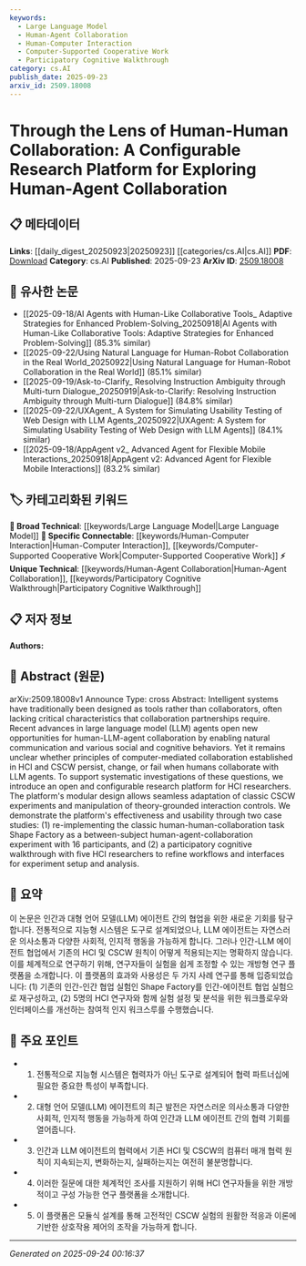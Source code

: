 ```yaml
---
keywords:
  - Large Language Model
  - Human-Agent Collaboration
  - Human-Computer Interaction
  - Computer-Supported Cooperative Work
  - Participatory Cognitive Walkthrough
category: cs.AI
publish_date: 2025-09-23
arxiv_id: 2509.18008
---
```


<!-- KEYWORD_LINKING_METADATA:
{
  "processed_timestamp": "2025-09-24T00:16:37.987275",
  "vocabulary_version": "1.0",
  "selected_keywords": [
    "Large Language Model",
    "Human-Agent Collaboration",
    "Human-Computer Interaction",
    "Computer-Supported Cooperative Work",
    "Participatory Cognitive Walkthrough"
  ],
  "rejected_keywords": [],
  "similarity_scores": {
    "Large Language Model": 0.85,
    "Human-Agent Collaboration": 0.78,
    "Human-Computer Interaction": 0.82,
    "Computer-Supported Cooperative Work": 0.8,
    "Participatory Cognitive Walkthrough": 0.77
  },
  "extraction_method": "AI_prompt_based",
  "budget_applied": true,
  "candidates_json": {
    "candidates": [
      {
        "surface": "Large Language Model",
        "canonical": "Large Language Model",
        "aliases": [
          "LLM"
        ],
        "category": "broad_technical",
        "rationale": "Large Language Models are central to the study of human-agent collaboration and connect to many related concepts.",
        "novelty_score": 0.4,
        "connectivity_score": 0.9,
        "specificity_score": 0.7,
        "link_intent_score": 0.85
      },
      {
        "surface": "Human-Agent Collaboration",
        "canonical": "Human-Agent Collaboration",
        "aliases": [
          "Human-LLM Collaboration"
        ],
        "category": "unique_technical",
        "rationale": "This is a unique focus of the paper, exploring the dynamics between humans and intelligent agents.",
        "novelty_score": 0.75,
        "connectivity_score": 0.65,
        "specificity_score": 0.8,
        "link_intent_score": 0.78
      },
      {
        "surface": "Human-Computer Interaction",
        "canonical": "Human-Computer Interaction",
        "aliases": [
          "HCI"
        ],
        "category": "specific_connectable",
        "rationale": "HCI principles are foundational to the research platform discussed in the paper.",
        "novelty_score": 0.3,
        "connectivity_score": 0.88,
        "specificity_score": 0.6,
        "link_intent_score": 0.82
      },
      {
        "surface": "Computer-Supported Cooperative Work",
        "canonical": "Computer-Supported Cooperative Work",
        "aliases": [
          "CSCW"
        ],
        "category": "specific_connectable",
        "rationale": "CSCW is a key area of study relevant to the platform's design and experiments.",
        "novelty_score": 0.35,
        "connectivity_score": 0.85,
        "specificity_score": 0.65,
        "link_intent_score": 0.8
      },
      {
        "surface": "Participatory Cognitive Walkthrough",
        "canonical": "Participatory Cognitive Walkthrough",
        "aliases": [],
        "category": "unique_technical",
        "rationale": "This method is specifically used in the paper to refine workflows, indicating a novel application.",
        "novelty_score": 0.7,
        "connectivity_score": 0.6,
        "specificity_score": 0.75,
        "link_intent_score": 0.77
      }
    ],
    "ban_list_suggestions": [
      "tool",
      "platform",
      "experiment"
    ]
  },
  "decisions": [
    {
      "candidate_surface": "Large Language Model",
      "resolved_canonical": "Large Language Model",
      "decision": "linked",
      "scores": {
        "novelty": 0.4,
        "connectivity": 0.9,
        "specificity": 0.7,
        "link_intent": 0.85
      }
    },
    {
      "candidate_surface": "Human-Agent Collaboration",
      "resolved_canonical": "Human-Agent Collaboration",
      "decision": "linked",
      "scores": {
        "novelty": 0.75,
        "connectivity": 0.65,
        "specificity": 0.8,
        "link_intent": 0.78
      }
    },
    {
      "candidate_surface": "Human-Computer Interaction",
      "resolved_canonical": "Human-Computer Interaction",
      "decision": "linked",
      "scores": {
        "novelty": 0.3,
        "connectivity": 0.88,
        "specificity": 0.6,
        "link_intent": 0.82
      }
    },
    {
      "candidate_surface": "Computer-Supported Cooperative Work",
      "resolved_canonical": "Computer-Supported Cooperative Work",
      "decision": "linked",
      "scores": {
        "novelty": 0.35,
        "connectivity": 0.85,
        "specificity": 0.65,
        "link_intent": 0.8
      }
    },
    {
      "candidate_surface": "Participatory Cognitive Walkthrough",
      "resolved_canonical": "Participatory Cognitive Walkthrough",
      "decision": "linked",
      "scores": {
        "novelty": 0.7,
        "connectivity": 0.6,
        "specificity": 0.75,
        "link_intent": 0.77
      }
    }
  ]
}
-->

# Through the Lens of Human-Human Collaboration: A Configurable Research Platform for Exploring Human-Agent Collaboration

## 📋 메타데이터

**Links**: [[daily_digest_20250923|20250923]] [[categories/cs.AI|cs.AI]]
**PDF**: [Download](https://arxiv.org/pdf/2509.18008.pdf)
**Category**: cs.AI
**Published**: 2025-09-23
**ArXiv ID**: [2509.18008](https://arxiv.org/abs/2509.18008)

## 🔗 유사한 논문
- [[2025-09-18/AI Agents with Human-Like Collaborative Tools_ Adaptive Strategies for Enhanced Problem-Solving_20250918|AI Agents with Human-Like Collaborative Tools: Adaptive Strategies for Enhanced Problem-Solving]] (85.3% similar)
- [[2025-09-22/Using Natural Language for Human-Robot Collaboration in the Real World_20250922|Using Natural Language for Human-Robot Collaboration in the Real World]] (85.1% similar)
- [[2025-09-19/Ask-to-Clarify_ Resolving Instruction Ambiguity through Multi-turn Dialogue_20250919|Ask-to-Clarify: Resolving Instruction Ambiguity through Multi-turn Dialogue]] (84.8% similar)
- [[2025-09-22/UXAgent_ A System for Simulating Usability Testing of Web Design with LLM Agents_20250922|UXAgent: A System for Simulating Usability Testing of Web Design with LLM Agents]] (84.1% similar)
- [[2025-09-18/AppAgent v2_ Advanced Agent for Flexible Mobile Interactions_20250918|AppAgent v2: Advanced Agent for Flexible Mobile Interactions]] (83.2% similar)

## 🏷️ 카테고리화된 키워드
**🧠 Broad Technical**: [[keywords/Large Language Model|Large Language Model]]
**🔗 Specific Connectable**: [[keywords/Human-Computer Interaction|Human-Computer Interaction]], [[keywords/Computer-Supported Cooperative Work|Computer-Supported Cooperative Work]]
**⚡ Unique Technical**: [[keywords/Human-Agent Collaboration|Human-Agent Collaboration]], [[keywords/Participatory Cognitive Walkthrough|Participatory Cognitive Walkthrough]]

## 📋 저자 정보

**Authors:** 

## 📄 Abstract (원문)

arXiv:2509.18008v1 Announce Type: cross 
Abstract: Intelligent systems have traditionally been designed as tools rather than collaborators, often lacking critical characteristics that collaboration partnerships require. Recent advances in large language model (LLM) agents open new opportunities for human-LLM-agent collaboration by enabling natural communication and various social and cognitive behaviors. Yet it remains unclear whether principles of computer-mediated collaboration established in HCI and CSCW persist, change, or fail when humans collaborate with LLM agents. To support systematic investigations of these questions, we introduce an open and configurable research platform for HCI researchers. The platform's modular design allows seamless adaptation of classic CSCW experiments and manipulation of theory-grounded interaction controls. We demonstrate the platform's effectiveness and usability through two case studies: (1) re-implementing the classic human-human-collaboration task Shape Factory as a between-subject human-agent-collaboration experiment with 16 participants, and (2) a participatory cognitive walkthrough with five HCI researchers to refine workflows and interfaces for experiment setup and analysis.

## 📝 요약

이 논문은 인간과 대형 언어 모델(LLM) 에이전트 간의 협업을 위한 새로운 기회를 탐구합니다. 전통적으로 지능형 시스템은 도구로 설계되었으나, LLM 에이전트는 자연스러운 의사소통과 다양한 사회적, 인지적 행동을 가능하게 합니다. 그러나 인간-LLM 에이전트 협업에서 기존의 HCI 및 CSCW 원칙이 어떻게 적용되는지는 명확하지 않습니다. 이를 체계적으로 연구하기 위해, 연구자들이 실험을 쉽게 조정할 수 있는 개방형 연구 플랫폼을 소개합니다. 이 플랫폼의 효과와 사용성은 두 가지 사례 연구를 통해 입증되었습니다: (1) 기존의 인간-인간 협업 실험인 Shape Factory를 인간-에이전트 협업 실험으로 재구성하고, (2) 5명의 HCI 연구자와 함께 실험 설정 및 분석을 위한 워크플로우와 인터페이스를 개선하는 참여적 인지 워크스루를 수행했습니다.

## 🎯 주요 포인트

- 1. 전통적으로 지능형 시스템은 협력자가 아닌 도구로 설계되어 협력 파트너십에 필요한 중요한 특성이 부족합니다.
- 2. 대형 언어 모델(LLM) 에이전트의 최근 발전은 자연스러운 의사소통과 다양한 사회적, 인지적 행동을 가능하게 하여 인간과 LLM 에이전트 간의 협력 기회를 열어줍니다.
- 3. 인간과 LLM 에이전트의 협력에서 기존 HCI 및 CSCW의 컴퓨터 매개 협력 원칙이 지속되는지, 변화하는지, 실패하는지는 여전히 불분명합니다.
- 4. 이러한 질문에 대한 체계적인 조사를 지원하기 위해 HCI 연구자들을 위한 개방적이고 구성 가능한 연구 플랫폼을 소개합니다.
- 5. 이 플랫폼은 모듈식 설계를 통해 고전적인 CSCW 실험의 원활한 적응과 이론에 기반한 상호작용 제어의 조작을 가능하게 합니다.


---

*Generated on 2025-09-24 00:16:37*